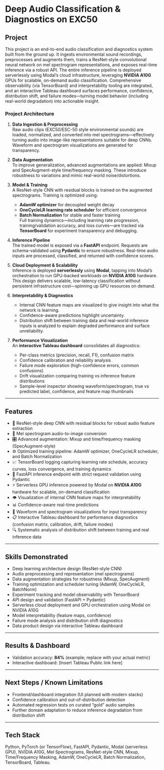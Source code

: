 # Deep Audio Classification & Diagnostics on EXC50

## Project

This project is an end-to-end audio classification and diagnostics system built from the ground up. It ingests environmental sound recordings, preprocesses and augments them, trains a ResNet-style convolutional neural network on mel spectrogram representations, and exposes real-time inference via a robust API. The entire inference pipeline is deployed serverlessly using Modal’s cloud infrastructure, leveraging **NVIDIA A10G** GPUs for scalable, on-demand audio classification. Comprehensive observability (via TensorBoard) and interpretability tooling are integrated, and an interactive Tableau dashboard surfaces performance, confidence, distribution shift, and failure modes—turning model behavior (including real-world degradation) into actionable insight.

### Project Architecture

1. **Data Ingestion & Preprocessing**  
   Raw audio clips (EXC50/ESC-50 style environmental sounds) are loaded, normalized, and converted into mel spectrograms—effectively turning audio into image-like representations suitable for deep CNNs. Waveform and spectrogram visualizations are generated for transparency.

2. **Data Augmentation**  
   To improve generalization, advanced augmentations are applied: Mixup and SpecAugment-style time/frequency masking. These introduce robustness to variations and mimic real-world noise/distortions.

3. **Model & Training**  
   A ResNet-style CNN with residual blocks is trained on the augmented spectrograms. Training is optimized using:
   - **AdamW optimizer** for decoupled weight decay  
   - **OneCycleLR learning rate scheduler** for efficient convergence  
   - **Batch Normalization** for stable and faster training  
   Full training dynamics—including learning rate progression, training/validation accuracy, and loss curves—are tracked via **TensorBoard** for experiment transparency and debugging.

4. **Inference Pipeline**  
   The trained model is exposed via a **FastAPI** endpoint. Requests are schema-validated using **Pydantic** to ensure robustness. Real-time audio inputs are processed, classified, and returned with confidence scores.

5. **Cloud Deployment & Scalability**  
   Inference is deployed **serverlessly** using **Modal**, tapping into Modal’s orchestration to run GPU-backed workloads on **NVIDIA A10G** hardware. This design delivers scalable, low-latency classification without persistent infrastructure cost—spinning up GPU resources on demand.

6. **Interpretability & Diagnostics**  
   - Internal CNN feature maps are visualized to give insight into what the network is learning.  
   - Confidence-aware predictions highlight uncertainty.  
   - Distribution shift between training data and real-world inference inputs is analyzed to explain degraded performance and surface unreliability.

7. **Performance Visualization**  
   An **interactive Tableau dashboard** consolidates all diagnostics:
   - Per-class metrics (precision, recall, F1), confusion matrix  
   - Confidence calibration and reliability analysis  
   - Failure mode exploration (high-confidence errors, common confusions)  
   - Drift visualization comparing training vs inference feature distributions  
   - Sample-level inspector showing waveform/spectrogram, true vs predicted label, confidence, and feature map thumbnails  

---

## Features

- 🧠 ResNet-style deep CNN with residual blocks for robust audio feature extraction  
- 🎼 Mel spectrogram audio-to-image conversion  
- 🎛️ Advanced augmentation: Mixup and time/frequency masking (SpecAugment-style)  
- ⚙️ Optimized training pipeline: AdamW optimizer, OneCycleLR scheduler, and Batch Normalization  
- 📈 TensorBoard logging capturing learning rate schedule, accuracy curves, loss convergence, and training dynamics  
- 🚀 FastAPI inference endpoint with strict request validation using Pydantic  
- ⚡ Serverless GPU inference powered by Modal on **NVIDIA A10G** hardware for scalable, on-demand classification  
- 👁️ Visualization of internal CNN feature maps for interpretability  
- 📊 Confidence-aware real-time predictions  
- 🌊 Waveform and spectrogram visualizations for input transparency  
- 📋 Interactive Tableau dashboard for performance diagnostics (confusion matrix, calibration, drift, failure modes)  
- 🔍 Systematic analysis of distribution shift between training and real inference data  

---

## Skills Demonstrated

- Deep learning architecture design (ResNet-style CNN)  
- Audio preprocessing and representation (mel spectrograms)  
- Data augmentation strategies for robustness (Mixup, SpecAugment)  
- Training optimization and scheduler tuning (AdamW, OneCycleLR, BatchNorm)  
- Experiment tracking and model observability with TensorBoard  
- API design and validation (FastAPI + Pydantic)  
- Serverless cloud deployment and GPU orchestration using Modal on NVIDIA A10G  
- Model interpretability (feature maps, confidence)  
- Failure mode analysis and distribution shift diagnostics  
- Data product design via interactive Tableau dashboard  

---

## Results & Dashboard

- Validation accuracy: **84%** (example; replace with your actual metric)  
- Interactive dashboard: [Insert Tableau Public link here]  

---

## Next Steps / Known Limitations

- Frontend/dashboard integration (UI planned with modern stacks)  
- Confidence calibration and out-of-distribution detection  
- Automated regression tests on curated “gold” audio samples  
- Further domain adaptation to reduce inference degradation from distribution shift  

---

## Tech Stack

Python, PyTorch (or TensorFlow), FastAPI, Pydantic, Modal (serverless GPU), NVIDIA A10G, Mel Spectrograms, ResNet-style CNN, Mixup, Time/Frequency Masking, AdamW, OneCycleLR, Batch Normalization, TensorBoard, Tableau.

